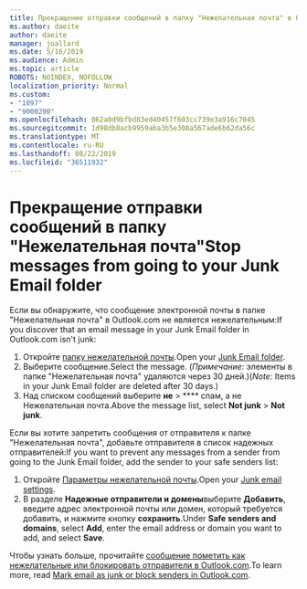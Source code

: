 ```yaml
---
title: Прекращение отправки сообщений в папку "Нежелательная почта" в Outlook.com
ms.author: daeite
author: daeite
manager: joallard
ms.date: 5/16/2019
ms.audience: Admin
ms.topic: article
ROBOTS: NOINDEX, NOFOLLOW
localization_priority: Normal
ms.custom:
- "1897"
- "9000290"
ms.openlocfilehash: 062a0d9bfbd83ed40457f603cc739e3a916c7045
ms.sourcegitcommit: 1d98db8acb9959aba3b5e308a567ade6b62da56c
ms.translationtype: MT
ms.contentlocale: ru-RU
ms.lasthandoff: 08/22/2019
ms.locfileid: "36511932"
---
```

# <a name="stop-messages-from-going-to-your-junk-email-folder"></a><span data-ttu-id="6fbfb-102">Прекращение отправки сообщений в папку "Нежелательная почта"</span><span class="sxs-lookup"><span data-stu-id="6fbfb-102">Stop messages from going to your Junk Email folder</span></span>

<span data-ttu-id="6fbfb-103">Если вы обнаружите, что сообщение электронной почты в папке "Нежелательная почта" в Outlook.com не является нежелательным:</span><span class="sxs-lookup"><span data-stu-id="6fbfb-103">If you discover that an email message in your Junk Email folder in Outlook.com isn't junk:</span></span>

1. <span data-ttu-id="6fbfb-104">Откройте [папку нежелательной почты](https://outlook.live.com/mail/junkemail).</span><span class="sxs-lookup"><span data-stu-id="6fbfb-104">Open your [Junk Email folder](https://outlook.live.com/mail/junkemail).</span></span>
1. <span data-ttu-id="6fbfb-105">Выберите сообщение.</span><span class="sxs-lookup"><span data-stu-id="6fbfb-105">Select the message.</span></span> <span data-ttu-id="6fbfb-106">(*Примечание:* элементы в папке "Нежелательная почта" удаляются через 30 дней.)</span><span class="sxs-lookup"><span data-stu-id="6fbfb-106">(*Note:* Items in your Junk Email folder are deleted after 30 days.)</span></span>
1. <span data-ttu-id="6fbfb-107">Над списком сообщений выберите **не** > \*\*\*\* спам, а не Нежелательная почта.</span><span class="sxs-lookup"><span data-stu-id="6fbfb-107">Above the message list, select **Not junk** > **Not junk**.</span></span>

<span data-ttu-id="6fbfb-108">Если вы хотите запретить сообщения от отправителя к папке "Нежелательная почта", добавьте отправителя в список надежных отправителей:</span><span class="sxs-lookup"><span data-stu-id="6fbfb-108">If you want to prevent any messages from a sender from going to the Junk Email folder, add the sender to your safe senders list:</span></span>

1. <span data-ttu-id="6fbfb-109">Откройте [Параметры нежелательной почты](https://go.microsoft.com/fwlink/?linkid=2035804).</span><span class="sxs-lookup"><span data-stu-id="6fbfb-109">Open your [Junk email settings](https://go.microsoft.com/fwlink/?linkid=2035804).</span></span>
1. <span data-ttu-id="6fbfb-110">В разделе **Надежные отправители и домены**выберите **Добавить**, введите адрес электронной почты или домен, который требуется добавить, и нажмите кнопку **сохранить**.</span><span class="sxs-lookup"><span data-stu-id="6fbfb-110">Under **Safe senders and domains**, select **Add**, enter the email address or domain you want to add, and select **Save**.</span></span>

<span data-ttu-id="6fbfb-111">Чтобы узнать больше, прочитайте [сообщение пометить как нежелательные или блокировать отправители в Outlook.com](https://support.office.com/article/a3ece97b-82f8-4a5e-9ac3-e92fa6427ae4?wt.mc_id=Office_Outlook_com_Alchemy).</span><span class="sxs-lookup"><span data-stu-id="6fbfb-111">To learn more, read [Mark email as junk or block senders in Outlook.com](https://support.office.com/article/a3ece97b-82f8-4a5e-9ac3-e92fa6427ae4?wt.mc_id=Office_Outlook_com_Alchemy).</span></span>
